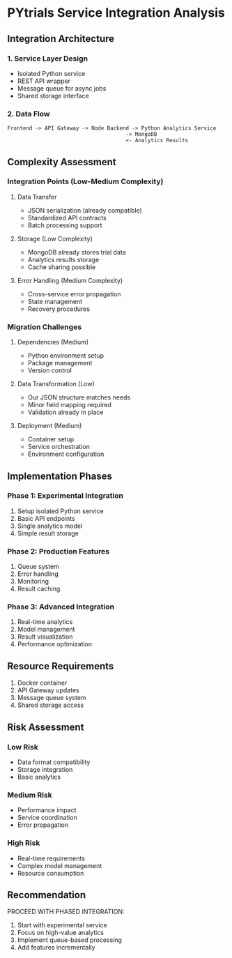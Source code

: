 # PYtrials Service Integration Analysis

## Integration Architecture

### 1. Service Layer Design
- Isolated Python service
- REST API wrapper
- Message queue for async jobs
- Shared storage interface

### 2. Data Flow
```
Frontend -> API Gateway -> Node Backend -> Python Analytics Service
                                      -> MongoDB
                                      <- Analytics Results
```

## Complexity Assessment

### Integration Points (Low-Medium Complexity)
1. Data Transfer
   - JSON serialization (already compatible)
   - Standardized API contracts
   - Batch processing support

2. Storage (Low Complexity)
   - MongoDB already stores trial data
   - Analytics results storage
   - Cache sharing possible

3. Error Handling (Medium Complexity)
   - Cross-service error propagation
   - State management
   - Recovery procedures

### Migration Challenges

1. Dependencies (Medium)
   - Python environment setup
   - Package management
   - Version control

2. Data Transformation (Low)
   - Our JSON structure matches needs
   - Minor field mapping required
   - Validation already in place

3. Deployment (Medium)
   - Container setup
   - Service orchestration
   - Environment configuration

## Implementation Phases

### Phase 1: Experimental Integration
1. Setup isolated Python service
2. Basic API endpoints
3. Single analytics model
4. Simple result storage

### Phase 2: Production Features
1. Queue system
2. Error handling
3. Monitoring
4. Result caching

### Phase 3: Advanced Integration
1. Real-time analytics
2. Model management
3. Result visualization
4. Performance optimization

## Resource Requirements
1. Docker container
2. API Gateway updates
3. Message queue system
4. Shared storage access

## Risk Assessment

### Low Risk
- Data format compatibility
- Storage integration
- Basic analytics

### Medium Risk
- Performance impact
- Service coordination
- Error propagation

### High Risk
- Real-time requirements
- Complex model management
- Resource consumption

## Recommendation
PROCEED WITH PHASED INTEGRATION:
1. Start with experimental service
2. Focus on high-value analytics
3. Implement queue-based processing
4. Add features incrementally 